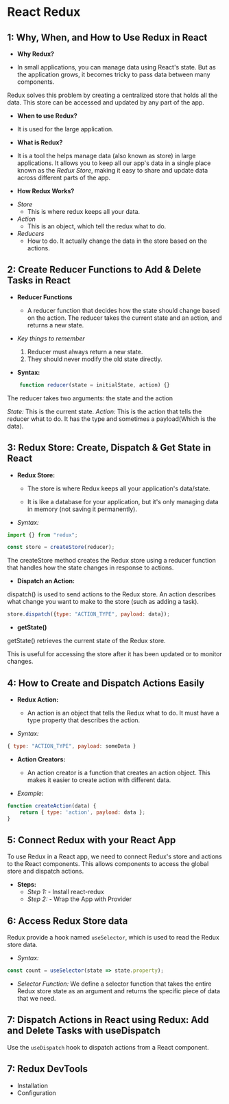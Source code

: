 # React Redux

## 1: Why, When, and How to Use Redux in React

* **Why Redux?**

- In small applications, you can manage data using React's state. But as the application grows, it becomes tricky to pass data between many components.

Redux solves this problem by creating a centralized store that holds all the data. This store can be accessed and updated by any part of the app.

* **When to use Redux?**

- It is used for the large application. 

* **What is Redux?**

- It is a tool the helps manage data (also known as store) in large applications. It allows you to keep all our app's data in a single place known as the *Redux Store*, making it easy to share and update data across different parts of the app.

* **How Redux Works?**

- *Store*
    - This is where redux keeps all your data.
- *Action* 
    - This is an object, which tell the redux what to do.
- *Reducers*
    - How to do. It actually change the data in the store based on the actions.

## 2: Create Reducer Functions to Add & Delete Tasks in React

* **Reducer Functions**
    - A reducer function that decides how the state should change based on the action. The reducer takes the current state and an action, and returns a new state.

* *Key things to remember*
    1. Reducer must always return a new state.
    2. They should never modify the old state directly.

* **Syntax:**
```javascript
    function reducer(state = initialState, action) {}
```

The reducer takes two arguments: the state and the action

*State:* This is the current state.
*Action:* This is the action that tells the reducer what to do. It has the type and sometimes a payload(Which is the data).

## 3: Redux Store: Create, Dispatch & Get State in React

* **Redux Store:**
    - The store is where Redux keeps all your application's data/state.

    - It is like a database for your application, but it's only managing data in memory (not saving it permanently).

* *Syntax:*
```javascript
import {} from "redux";

const store = createStore(reducer);
```

The createStore method creates the Redux store using a reducer function that handles how the state changes in response to actions.

* **Dispatch an Action:**

dispatch() is used to send actions to the Redux store. An action describes what change you want to make to the store (such as adding a task).

```javascript   
store.dispatch({type: "ACTION_TYPE", payload: data});
```

* **getState()**

getState() retrieves the current state of the Redux store.

This is useful for accessing the store after it has been updated or to monitor changes.

## 4: How to Create and Dispatch Actions Easily

* **Redux Action:**
    - An action is an object that tells the Redux what to do. It must have a type property that describes the action.

* *Syntax:*
```javascript
{ type: "ACTION_TYPE", payload: someData }
```

* **Action Creators:**
    - An action creator is a function that creates an action object. This makes it easier to create action with different data.

* *Example:*
```javascript
function createAction(data) {
    return { type: 'action', payload: data };
}
```

## 5: Connect Redux with your React App

To use Redux in a React app, we need to connect Redux's store and actions to the React components. This allows components to access the global store and dispatch actions.

* **Steps:**
    * *Step 1:* - Install react-redux
    * *Step 2:* - Wrap the App with Provider

## 6: Access Redux Store data

Redux provide a hook named `useSelector`, which is used to read the Redux store data.

* *Syntax:*
```javascript
const count = useSelector(state => state.property);
```

* *Selector Function:* We define a selector function that takes the entire Redux store state as an argument and returns the specific piece of data that we need.

## 7: Dispatch Actions in React using Redux: Add and Delete Tasks with useDispatch

Use the `useDispatch` hook to dispatch actions from a React component.

## 7: Redux DevTools

* Installation
* Configuration